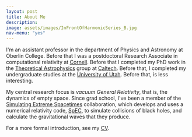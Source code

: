 ```yaml
---
layout: post
title: About Me
description: 
image: assets/images/InFrontOfHarmonicSeries_B.jpg
nav-menu: "yes"
---
```


I'm an assistant professor in the department of Physics and Astronomy at Oberlin College. Before that I was a postdoctoral Research Associate in computational relativity at [Cornell](http://astro.cornell.edu). Before that I completed my PhD work in the [Theoretical Astrophysics](http://www.tapir.caltech.edu) group at [Caltech](http://www.caltech.edu). Before that, I completed my undergraduate studies at the [University of Utah](http://physics.utah.edu). Before that, is less interesting. 

My central research focus is *vacuum General Relativity*, that is, the dynamics of empty space. Since grad school, I've been a member of the [Simulating Extreme Spacetimes](http://black-holes.org) collaboration, which develops and uses a numerical relativity code, [SpEC](http://www.black-holes.org/SpEC.html), to simulate collisions of black holes, and calculate the gravitational waves that they produce.

For a more formal introduction, see my [CV](assets/pdf/cv.pdf).
